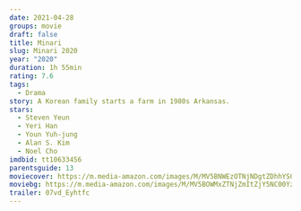 ```yaml
---
date: 2021-04-28
groups: movie
draft: false
title: Minari
slug: Minari 2020
year: "2020"
duration: 1h 55min
rating: 7.6
tags:
  - Drama
story: A Korean family starts a farm in 1980s Arkansas.
stars:
  - Steven Yeun
  - Yeri Han
  - Youn Yuh-jung
  - Alan S. Kim
  - Noel Cho
imdbid: tt10633456
parentsguide: 13
moviecover: https://m.media-amazon.com/images/M/MV5BNWEzOTNjNDgtZDhhYS00ODAxLWIzNGMtYjU3OGZhYmI3ZDU4XkEyXkFqcGdeQXVyMTAzNjk5MDI4._V1_FMjpg_UY883_.jpg
moviebg: https://m.media-amazon.com/images/M/MV5BOWMxZTNjZmItZjY5NC00YzZhLWI2NjItZjVkYTliNmNmOGUzXkEyXkFqcGdeQXVyMTAzMDg4NzU0._V1_FMjpg_UX1280_.jpg
trailer: 07vd_Eyhtfc
---
```

